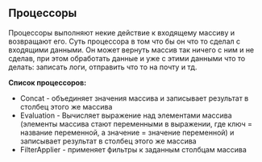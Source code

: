 
## Процессоры

Процессоры выполняют некие действие к входящему массиву и возвращают его. Суть процессора в том что бы 
он что то сделал с входящими данными. Он может вернуть массив так ничего с ним и не сделав, при этом 
обработать данные и уже с этими данными что то делать: записать логи, отправить что то на почту и тд.

**Список процессоров:**

* Concat - объединяет значения массива и записывает результат в столбец этого же массива
* Evaluation - Вычисляет выражение над элементами массива 
(элементы массива стают переменными в выражении, где ключ = название переменной, а значение = значение переменной)
и записывает результат в столбец этого же массива
* FilterApplier - применяет фильтры к заданным столбцам массива